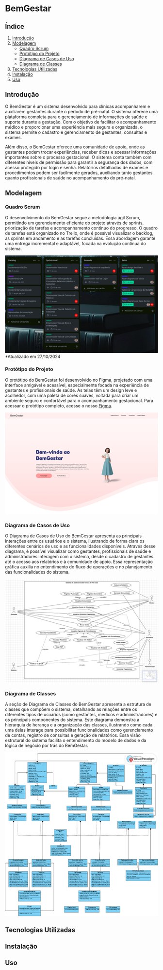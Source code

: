 # BemGestar

## Índice
1. [Introdução](#introdução)
2. [Modelagem](#modelagem)
    - [Quadro Scrum](#quadro-scrum)
    - [Protótipo do Projeto](#protótipo-do-projeto)
    - [Diagrama de Casos de Uso](#diagrama-de-casos-de-uso)
    - [Diagrama de Classes](#diagrama-de-classes)
3. [Tecnologias Utilizadas](#tecnologias-utilizadas)
4. [Instalação](#instalação)
5. [Uso](#uso)

## Introdução

O BemGestar é um sistema desenvolvido para clínicas acompanharem e auxiliarem gestantes durante o período de pré-natal. O sistema oferece uma plataforma completa para o gerenciamento de informações de saúde e suporte durante a gestação. Com o objetivo de facilitar o acompanhamento médico e proporcionar uma experiência mais segura e organizada, o sistema permite o cadastro e gerenciamento de gestantes, consultas e exames.

Além disso, o BemGestar oferece uma comunidade de apoio, onde as gestantes podem trocar experiências, receber dicas e acessar informações importantes sobre o processo gestacional. O sistema conta também com diferentes níveis de permissão para garantir a segurança dos dados, com acesso protegido por login e senha. Relatórios detalhados de exames e procedimentos podem ser facilmente gerados, auxiliando tanto gestantes quanto profissionais de saúde no acompanhamento do pré-natal.

## Modelagem

### Quadro Scrum

O desenvolvimento do BemGestar segue a metodologia ágil Scrum, permitindo um gerenciamento eficiente do projeto através de sprints, priorização de tarefas e acompanhamento contínuo do progresso. O quadro de tarefas está organizado no Trello, onde é possível visualizar o backlog, as sprints em andamento e as tarefas concluídas. Essa abordagem garante uma entrega incremental e adaptável, focada na evolução contínua do sistema.

![Quadro Scrum](./docs/quadroScrum.png)
*Atualizado em 27/10/2024

### Protótipo do Projeto
O protótipo do BemGestar foi desenvolvido no Figma, projetado com uma interface amigável e acessível, especialmente focada na experiência de gestantes e profissionais de saúde. As telas têm um design leve e acolhedor, com uma paleta de cores suaves, voltada para criar um ambiente seguro e confortável para o acompanhamento gestacional. Para acessar o protótipo completo, acesse o nosso [Figma](https://www.figma.com/design/42ONyUTdi21II9Jtm1otPi/bemGestar?node-id=0-1&t=Wt3N6IyvLFxZVIoe-1).

![Protótipo do Projeto](./docs/prototipo.png)

### Diagrama de Casos de Uso

O Diagrama de Casos de Uso do BemGestar apresenta as principais interações entre os usuários e o sistema, ilustrando de forma clara os diferentes cenários de uso e as funcionalidades disponíveis. Através desse diagrama, é possível visualizar como gestantes, profissionais de saúde e administradores interagem com o sistema, desde o cadastro de gestantes até o acesso aos relatórios e à comunidade de apoio. Essa representação gráfica auxilia no entendimento do fluxo de operações e no planejamento das funcionalidades do sistema.

![Diagrama de Casos de Uso](./docs/bemGestarDiagramaUso.png)

### Diagrama de Classes

A seção de Diagrama de Classes do BemGestar apresenta a estrutura de classes que compõem o sistema, detalhando as relações entre os diferentes tipos de usuários (como gestantes, médicos e administradores) e os principais componentes do sistema. Este diagrama demonstra a hierarquia de herança e a organização das classes, ilustrando como cada uma delas interage para possibilitar funcionalidades como gerenciamento de contas, registro de consultas e geração de relatórios. Essa visão estrutural do sistema facilita o entendimento do modelo de dados e da lógica de negócio por trás do BemGestar.

![Diagrama de Classes](./docs/bemGestarDiagramaClasse.png)

## Tecnologias Utilizadas

## Instalação

## Uso
